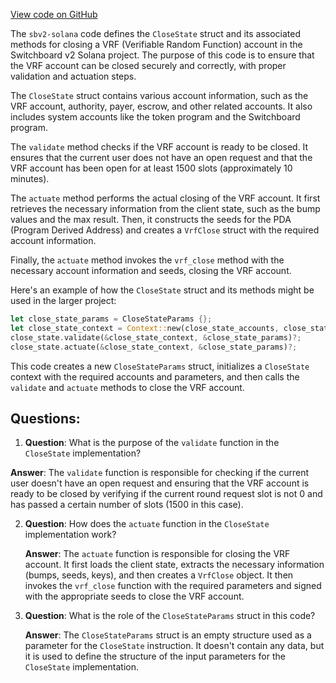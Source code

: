 [View code on GitHub](https://github.com/switchboard-xyz/sbv2-solana/blob/master/programs/anchor-vrf-parser/src/actions/close_state.rs)

The `sbv2-solana` code defines the `CloseState` struct and its associated methods for closing a VRF (Verifiable Random Function) account in the Switchboard v2 Solana project. The purpose of this code is to ensure that the VRF account can be closed securely and correctly, with proper validation and actuation steps.

The `CloseState` struct contains various account information, such as the VRF account, authority, payer, escrow, and other related accounts. It also includes system accounts like the token program and the Switchboard program.

The `validate` method checks if the VRF account is ready to be closed. It ensures that the current user does not have an open request and that the VRF account has been open for at least 1500 slots (approximately 10 minutes).

The `actuate` method performs the actual closing of the VRF account. It first retrieves the necessary information from the client state, such as the bump values and the max result. Then, it constructs the seeds for the PDA (Program Derived Address) and creates a `VrfClose` struct with the required account information.

Finally, the `actuate` method invokes the `vrf_close` method with the necessary account information and seeds, closing the VRF account.

Here's an example of how the `CloseState` struct and its methods might be used in the larger project:

```rust
let close_state_params = CloseStateParams {};
let close_state_context = Context::new(close_state_accounts, close_state_params);
close_state.validate(&close_state_context, &close_state_params)?;
close_state.actuate(&close_state_context, &close_state_params)?;
```

This code creates a new `CloseStateParams` struct, initializes a `CloseState` context with the required accounts and parameters, and then calls the `validate` and `actuate` methods to close the VRF account.
## Questions: 
 1. **Question**: What is the purpose of the `validate` function in the `CloseState` implementation?
   
   **Answer**: The `validate` function is responsible for checking if the current user doesn't have an open request and ensuring that the VRF account is ready to be closed by verifying if the current round request slot is not 0 and has passed a certain number of slots (1500 in this case).

2. **Question**: How does the `actuate` function in the `CloseState` implementation work?

   **Answer**: The `actuate` function is responsible for closing the VRF account. It first loads the client state, extracts the necessary information (bumps, seeds, keys), and then creates a `VrfClose` object. It then invokes the `vrf_close` function with the required parameters and signed with the appropriate seeds to close the VRF account.

3. **Question**: What is the role of the `CloseStateParams` struct in this code?

   **Answer**: The `CloseStateParams` struct is an empty structure used as a parameter for the `CloseState` instruction. It doesn't contain any data, but it is used to define the structure of the input parameters for the `CloseState` implementation.